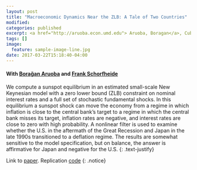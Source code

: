 ```yaml
---
layout: post
title: "Macroeconomic Dynamics Near the ZLB: A Tale of Two Countries"
modified:
categories: published
excerpt: <a href="http://aruoba.econ.umd.edu"> Aruoba, Boragan</a>, Cuba-Borda Pablo, and <a href="http://sites.sas.upenn.edu/schorf"> Schorfheide Frank</a>. <i>Review of Economic Studies. (Forthcoming)</i>.
tags: []
image:
  feature: sample-image-line.jpg
date: 2017-03-22T15:18:40-04:00
---
```

#### With [Bora&#x11F;an Aruoba](http://aruoba.econ.umd.edu/) and [Frank Schorfheide](http://sites.sas.upenn.edu/schorf)

We compute a sunspot equilibrium in an estimated small-scale New Keynesian model with a zero lower bound (ZLB) constraint on nominal interest rates and a full set of stochastic fundamental shocks. In this equilibrium a sunspot shock can move the economy from a regime in which inflation is close to the central bank’s target to a regime in which the central bank misses its target, inflation rates are negative, and interest rates are close to zero with high probability. A nonlinear filter is used to examine whether the U.S. in the aftermath of the Great Recession and Japan in the late 1990s transitioned to a deflation regime. The results are somewhat sensitive to the model specification, but on balance, the answer is affirmative for Japan and negative for the U.S.
{: .text-justify}

Link to [paper](http://www.restud.com/paper/macroeconomic-dynamics-near-the-zlb-a-tale-of-two-countries/). Replication [code](https://github.com/pcuba/ACS_RESTUD_2017)
{: .notice}
